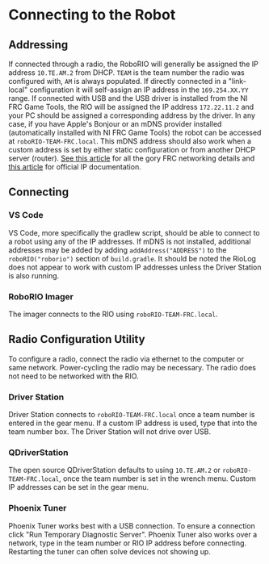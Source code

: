 # Connecting to the Robot

## Addressing

If connected through a radio, the RoboRIO will generally be assigned the IP address `10.TE.AM.2` from DHCP.
`TEAM` is the team number the radio was configured with, `AM` is always populated.
If directly connected in a "link-local" configuration it will self-assign an IP address in the `169.254.XX.YY` range.
If connected with USB and the USB driver is installed from the NI FRC Game Tools, the RIO will be assigned the IP address `172.22.11.2` and your PC should be assigned a corresponding address by the driver.
In any case, if you have Apple's Bonjour or an mDNS provider installed (automatically installed with NI FRC Game Tools) the robot can be accessed at `roboRIO-TEAM-FRC.local`.
This mDNS address should also work when a custom address is set by either static configuration or from another DHCP server (router).
[See this article](https://docs.wpilib.org/en/stable/docs/networking/networking-introduction/networking-basics.html) for all the gory FRC networking details and [this article](https://docs.wpilib.org/en/stable/docs/networking/networking-introduction/ip-configurations.html) for official IP documentation.

## Connecting

### VS Code

VS Code, more specifically the gradlew script, should be able to connect to a robot using any of the IP addresses.
If mDNS is not installed, additional addresses may be added by adding `addAddress("ADDRESS")` to the `roboRIO("roborio")` section of `build.gradle`.
It should be noted the RioLog does not appear to work with custom IP addresses unless the Driver Station is also running.

### RoboRIO Imager

The imager connects to the RIO using `roboRIO-TEAM-FRC.local`.

## Radio Configuration Utility

To configure a radio, connect the radio via ethernet to the computer or same network.
Power-cycling the radio may be necessary.
The radio does not need to be networked with the RIO.

### Driver Station

Driver Station connects to `roboRIO-TEAM-FRC.local` once a team number is entered in the gear menu.
If a custom IP address is used, type that into the team number box.
The Driver Station will not drive over USB.

### QDriverStation

The open source QDriverStation defaults to using `10.TE.AM.2` or `roboRIO-TEAM-FRC.local`, once the team number is set in the wrench menu.
Custom IP addresses can be set in the gear menu.

### Phoenix Tuner

Phoenix Tuner works best with a USB connection. To ensure a connection click "Run Temporary Diagnostic Server".
Phoenix Tuner also works over a network, type in the team number or RIO IP address before connecting.
Restarting the tuner can often solve devices not showing up.